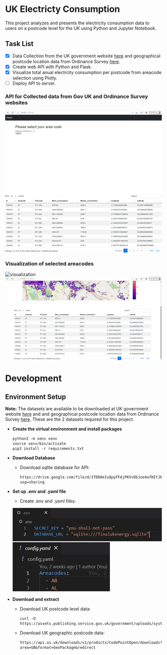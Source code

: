 # UK Electricty Consumption
 This project analyzes and presents the electricity consumption data to users on a postcode level for the UK using Python and Jupyter Notebook.

 ## Task List
- [x] Data Collection from the UK government website [here](https://www.gov.uk/government/uploads/system/uploads/attachment_data/file/1050244/Postcode_Level_Standard_Electricity_2020_A_to_K.csv/preview) and geographical postcode location data from Ordinance Survey [here](https://osdatahub.os.uk/downloads/open/CodePointOpen).
- [x] Create web API with Python and Flask.
- [x] Visualize total anual electrcity consumption per postcode from areacode selection using Plotly.
- [ ] Deploy API to server.

### API for Collected data from Gov UK and Ordinance Survey websites
![data_collection](/Asset/data_collection.gif)
![data_collection2](/Asset/data_collection2.gif)

### Visualization of selected areacodes
![visualization](/Asset/visualization.gif)
![home_feature](/Asset/home_feature.gif)

# Development

## Environment Setup
**Note:**
The datasets are available to be downloaded at UK government website [here](https://www.gov.uk/government/uploads/system/uploads/attachment_data/file/1050244/Postcode_Level_Standard_Electricity_2020_A_to_K.csv/preview) and and geographical postcode location data from Ordinance Survey [here](https://osdatahub.os.uk/downloads/open/CodePointOpen). These are the 2 datasets required for this project.

* **Create the virtual environment and install packages**
  ```
  python3 -m venv venv
  source venv/bin/activate
  pip3 install -r requirements.txt
  ```

* **Download Database**
  * Download sqlite database for API:  
    ```
    https://drive.google.com/file/d/1TD60eIu8pyFFAjPKVvDbJoo4ofHItJk3/view?usp=sharing
    ```

* **Set up .env and .yaml file**
  * Create .env and .yaml files:

  ![envsetup](/Asset/envsetup.JPG)
  ![yamlareacodes](/Asset/yamlareacodes.JPG)

* **Download and extract**
  * Download UK postcode level data:  
    ```
    curl -O https://assets.publishing.service.gov.uk/government/uploads/system/uploads/attachment_data/file/1050244/Postcode_Level_Standard_Electricity_2020_A_to_K.csv
    ```
  * Download UK geographic postcode data:
    ```
    https://api.os.uk/downloads/v1/products/CodePointOpen/downloads?area=GB&format=GeoPackage&redirect
    ```


  